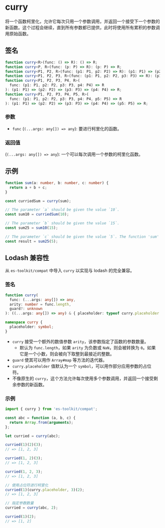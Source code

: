 # curry

将一个函数柯里化，允许它每次只用一个参数调用，并返回一个接受下一个参数的新函数。这个过程会继续，直到所有参数都已提供，此时将使用所有累积的参数调用原始函数。

## 签名

```typescript
function curry<R>(func: () => R): () => R;
function curry<P, R>(func: (p: P) => R): (p: P) => R;
function curry<P1, P2, R>(func: (p1: P1, p2: P2) => R): (p1: P1) => (p2: P2) => R;
function curry<P1, P2, P3, R>(func: (p1: P1, p2: P2, p3: P3) => R): (p1: P1) => (p2: P2) => (p3: P3) => R;
function curry<P1, P2, P3, P4, R>(
  func: (p1: P1, p2: P2, p3: P3, p4: P4) => R
): (p1: P1) => (p2: P2) => (p3: P3) => (p4: P4) => R;
function curry<P1, P2, P3, P4, P5, R>(
  func: (p1: P1, p2: P2, p3: P3, p4: P4, p5: P5) => R
): (p1: P1) => (p2: P2) => (p3: P3) => (p4: P4) => (p5: P5) => R;
```

### 参数

- `func` (`(...args: any[]) => any`): 要进行柯里化的函数。

### 返回值

(`(...args: any[]) => any`): 一个可以每次调用一个参数的柯里化函数。

## 示例

```typescript
function sum(a: number, b: number, c: number) {
  return a + b + c;
}

const curriedSum = curry(sum);

// The parameter `a` should be given the value `10`.
const sum10 = curriedSum(10);

// The parameter `b` should be given the value `15`.
const sum25 = sum10(15);

// The parameter `c` should be given the value `5`. The function 'sum' has received all its arguments and will now return a value.
const result = sum25(5);
```

## Lodash 兼容性

从 `es-toolkit/compat` 中导入 `curry` 以实现与 lodash 的完全兼容。

### 签名

```typescript
function curry(
  func: (...args: any[]) => any,
  arity: number = func.length,
  guard?: unknown
): ((...args: any[]) => any) & { placeholder: typeof curry.placeholder };

namespace curry {
  placeholder: symbol;
}
```

- `curry` 接受一个额外的数值参数 `arity`，该参数指定了函数的参数数量。
  - 默认为 `func.length`，如果 `arity` 为负数或 `NaN`，则会被转换为 `0`。如果它是一个小数，则会被向下取整到最接近的整数。
- `guard` 使其可以用作 `Array#map` 等方法的迭代器。
- `curry.placeholder` 值默认为一个 `symbol`，可以用作部分应用参数的占位符。
- 不像原生的 `curry`，这个方法允许每次使用多个参数调用，并返回一个接受剩余参数的新函数。

### 示例

```typescript
import { curry } from 'es-toolkit/compat';

const abc = function (a, b, c) {
  return Array.from(arguments);
};

let curried = curry(abc);

curried(1)(2)(3);
// => [1, 2, 3]

curried(1, 2)(3);
// => [1, 2, 3]

curried(1, 2, 3);
// => [1, 2, 3]

// 使用占位符进行柯里化
curried(1)(curry.placeholder, 3)(2);
// => [1, 2, 3]

// 指定参数数量
curried = curry(abc, 2);

curried(1)(2);
// => [1, 2]
```
